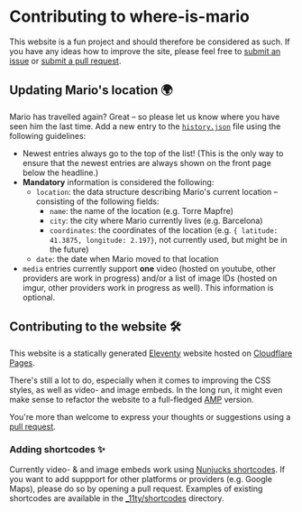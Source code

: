 # Contributing to where-is-mario

This website is a fun project and should therefore be considered as such. If you have any ideas how to improve the site, please feel free to [submit an issue](https://github.com/saschazar21/where-is-mario/issues) or [submit a pull request](https://github.com/saschazar21/where-is-mario/pulls).

## Updating Mario's location 🌍

Mario has travelled again? Great – so please let us know where you have seen him the last time. Add a new entry to the [`history.json`](https://github.com/saschazar21/where-is-mario/blob/main/src/_data/history.json) file using the following guidelines:

- Newest entries always go to the top of the list! (This is the only way to ensure that the newest entries are always shown on the front page below the headline.)
- **Mandatory** information is considered the following:
  - `location`: the data structure describing Mario's current location – consisting of the following fields:
    - `name`: the name of the location (e.g. Torre Mapfre)
    - `city`: the city where Mario currently lives (e.g. Barcelona)
    - `coordinates`: the coordinates of the location (e.g. `{ latitude: 41.3875, longitude: 2.197}`, not currently used, but might be in the future)
  - `date`: the date when Mario moved to that location
- `media` entries currently support **one** video (hosted on youtube, other providers are work in progress) and/or a list of image IDs (hosted on imgur, other providers work in progress as well). This information is optional.

## Contributing to the website 🛠️

This website is a statically generated [Eleventy](https://11ty.dev) website hosted on [Cloudflare Pages](https://pages.cloudflare.com/).

There's still a lot to do, especially when it comes to improving the CSS styles, as well as video- and image embeds. In the long run, it might even make sense to refactor the website to a full-fledged [AMP](https://amp.dev/) version.

You're more than welcome to express your thoughts or suggestions using a [pull request](https://github.com/saschazar21/where-is-mario/pulls).

### Adding shortcodes ✨

Currently video- & and image embeds work using [Nunjucks shortcodes](https://www.11ty.dev/docs/shortcodes/). If you want to add suppport for other platforms or providers (e.g. Google Maps), please do so by opening a pull request. Examples of existing shortcodes are available in the [\_11ty/shortcodes](https://github.com/saschazar21/where-is-mario/blob/main/_11ty/shortcodes) directory.

